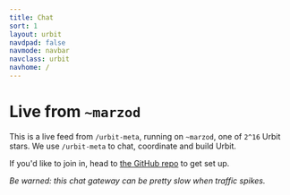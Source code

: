 ```yaml
---
title: Chat
sort: 1
layout: urbit
navdpad: false
navmode: navbar
navclass: urbit
navhome: /
---
```


# Live from `~marzod`

This is a live feed from `/urbit-meta`, running on `~marzod`, one of `2^16` Urbit stars.  We use `/urbit-meta` to chat, coordinate and build Urbit.

If you'd like to join in, head to [the GitHub repo](https://github.com/urbit/urbit) to get set up.

*Be warned: this chat gateway can be pretty slow when traffic spikes.*

<div class="mini-module talk-stream">
<script src="/~/at/=home=/web/lib/js/urb.js" />
<script src="https://cdn.rawgit.com/seatgeek/react-infinite/0.8.0/dist/react-infinite.js" />
<script src="https://cdnjs.cloudflare.com/ajax/libs/moment.js/2.11.2/moment-with-locales.js" />
<script src="https://cdnjs.cloudflare.com/ajax/libs/moment-timezone/0.5.1/moment-timezone.js" />
<script src="/=home=/web/talk/main.js" />
<link href="/=home=/web/talk/main.css" rel="stylesheet" />
<talk chrono="reverse" station="home" audience-lock default-glyph="=">
  <load />
</talk>
</div>
